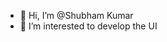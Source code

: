- 👋 Hi, I’m @Shubham Kumar
- 👀 I’m interested to develop the UI
<!---
techbyshubham/techbyshubham is a ✨ special ✨ repository because its `README.md` (this file) appears on your GitHub profile.
You can click the Preview link to take a look at your changes.
--->
